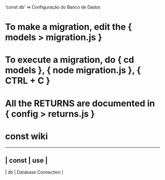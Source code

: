 'const db' => Configuração do Banco de Dados

# To make a migration, edit the { models > migration.js }
# To execute a migration, do { cd models }, { node migration.js }, { CTRL + C }
# All the RETURNS are documented in { config > returns.js }

# const wiki
-------------------------------------------------------
|   const   |                   use                   |
-------------------------------------------------------
|     db    |           Database Connection           |